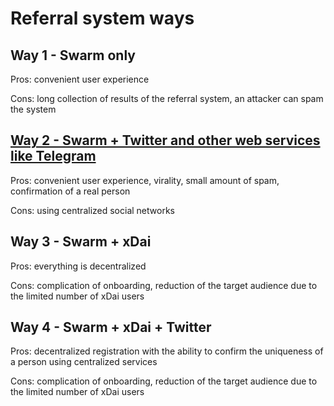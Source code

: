 # Referral system ways

## Way 1 - Swarm only

Pros: convenient user experience

Cons: long collection of results of the referral system, an attacker can spam the system

## [Way 2 - Swarm + Twitter and other web services like Telegram](/docs/way-2-swarm-twitter.md)

Pros: convenient user experience, virality, small amount of spam, confirmation of a real person

Cons: using centralized social networks

## Way 3 - Swarm + xDai

Pros: everything is decentralized

Cons: complication of onboarding, reduction of the target audience due to the limited number of xDai users

## Way 4 - Swarm + xDai + Twitter

Pros: decentralized registration with the ability to confirm the uniqueness of a person using centralized services

Cons: complication of onboarding, reduction of the target audience due to the limited number of xDai users